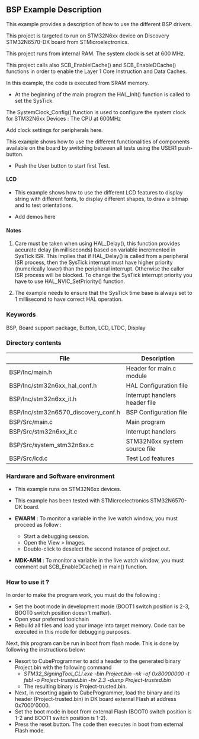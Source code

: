 ## <b>BSP Example Description</b>

This example provides a description of how to use the different BSP drivers.

This project is targeted to run on STM32N6xx device on Discovery STM32N6570-DK board from STMicroelectronics.

This project runs from internal RAM. The system clock is set at 600 MHz.

This project calls also SCB_EnableICache() and SCB_EnableDCache() functions in order to enable
the Layer 1 Core Instruction and Data Caches.

 In this example, the code is executed from SRAM memory.

- At the beginning of the main program the HAL_Init() function is called to set the SysTick.

The SystemClock_Config() function is used to configure the system clock for STM32N6xx Devices :
The CPU at 600MHz

Add clock settings for peripherals here.

This example shows how to use the different functionalities of components
available on the board by switching between all tests using the USER1 push-button.

- Push the User button to start first Test.

#### <b>LCD</b>
- This example shows how to use the different LCD features to display string with different fonts, 
  to display different shapes, to draw a bitmap and to test orientations.

- Add demos here

#### <b>Notes</b>

 1. Care must be taken when using HAL_Delay(), this function provides accurate delay (in milliseconds)
    based on variable incremented in SysTick ISR. This implies that if HAL_Delay() is called from
    a peripheral ISR process, then the SysTick interrupt must have higher priority (numerically lower)
    than the peripheral interrupt. Otherwise the caller ISR process will be blocked.
    To change the SysTick interrupt priority you have to use HAL_NVIC_SetPriority() function.

 2. The example needs to ensure that the SysTick time base is always set to 1 millisecond
    to have correct HAL operation.


### <b>Keywords</b>

BSP, Board support package, Button, LCD, LTDC, Display

### <b>Directory contents</b>

File | Description
 --- | ---
  BSP/Inc/main.h                       | Header for main.c module
  BSP/Inc/stm32n6xx_hal_conf.h         | HAL Configuration file
  BSP/Inc/stm32n6xx_it.h               | Interrupt handlers header file
  BSP/Inc/stm32n6570_discovery_conf.h  | BSP Configuration file
  BSP/Src/main.c                       | Main program
  BSP/Src/stm32n6xx_it.c               | Interrupt handlers
  BSP/Src/system_stm32n6xx.c           | STM32N6xx system source file
  BSP/Src/lcd.c                        | Test Lcd features

### <b>Hardware and Software environment</b>

  - This example runs on STM32N6xx devices.

  - This example has been tested with STMicroelectronics STM32N6570-DK
    board.

  - **EWARM** : To monitor a variable in the live watch window, you must proceed as follow :
    - Start a debugging session.
    - Open the View > Images.
    - Double-click to deselect the second instance of project.out.

  - **MDK-ARM** : To monitor a variable in the live watch window, you must comment out SCB_EnableDCache() in main() function.

### <b>How to use it ?</b>

In order to make the program work, you must do the following :
 - Set the boot mode in development mode (BOOT1 switch position is 2-3, BOOT0 switch position doesn't matter).
 - Open your preferred toolchain
 - Rebuild all files and load your image into target memory. Code can be executed in this mode for debugging purposes.

 Next, this program can be run in boot from flash mode. This is done by following the instructions below:

 - Resort to CubeProgrammer to add a header to the generated binary Project.bin with the following command
   - *STM32_SigningTool_CLI.exe -bin Project.bin -nk -of 0x80000000 -t fsbl -o Project-trusted.bin -hv 2.3 -dump Project-trusted.bin*
   - The resulting binary is Project-trusted.bin.
 - Next, in resorting again to CubeProgrammer, load the binary and its header (Project-trusted.bin) in DK board external Flash at address 0x7000'0000.
 - Set the boot mode in boot from external Flash (BOOT0 switch position is 1-2 and BOOT1 switch position is 1-2).
 - Press the reset button. The code then executes in boot from external Flash mode.


